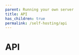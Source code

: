 ```yaml
---
parent: Running your own server
title: API
has_children: true
permalink: /self-hosting/api
---
```

# API
